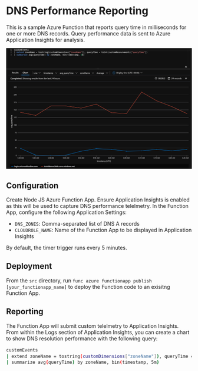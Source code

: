 # DNS Performance Reporting

This is a sample Azure Function that reports query time in milliseconds for one or more DNS records. Query performance data is sent to Azure Application Insights for analysis.

<img src="img/dns-query-perf-chart.png" />

## Configuration

Create Node JS Azure Function App. Ensure Application Insights is enabled as this will be used to capture DNS performance telelmetry. In the Function App, configure the following Application Settings:

* `DNS_ZONES`: Comma-separated list of DNS A records
* `CLOUDROLE_NAME`: Name of the Function App to be displayed in Application Insights

By default, the timer trigger runs every 5 minutes.

## Deployment

From the `src` directory, run `func azure functionapp publish [your_functionapp_name]` to deploy the Function code to an exisitng Function App.

## Reporting

The Function App will submit custom telelmetry to Application Insights. From within the Logs section of Application Insights, you can create a chart to show DNS resolution performance with the following query:

```bash
customEvents 
| extend zoneName = tostring(customDimensions["zoneName"]), queryTime = toint(customMeasurements["queryTime"])
| summarize avg(queryTime) by zoneName, bin(timestamp, 5m)
```